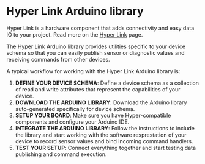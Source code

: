 # Hyper Link Arduino library

Hyper Link is a hardware component that adds connectivity and easy data IO to
your project. Read more on the [Hyper Link](#) page.

The Hyper Link Arduino library provides utilities specific to your device
schema so that you can easily publish sensor or diagnostic values and receiving
commands from other devices.

A typical workflow for working with the Hyper Link Arduino library is:

1. **DEFINE YOUR DEVICE SCHEMA**: Define a device schema as a collection of read and write
   attributes that represent the capabilities of your device.
2. **DOWNLOAD THE ARDUINO LIBRARY**: Download the Arduino library auto-generated
   specifically for device schema.
3. **SETUP YOUR BOARD**: Make sure you have Hyper-compatible components and
   configure your Arduino IDE.
4. **INTEGRATE THE ARDUINO LIBRARY**: Follow the instructions to include the
   library and start working with the software resprestation of your device to
   record sensor values and bind incoming command handlers.
5. **TEST YOUR SETUP**: Connect everything together and start testing data publishing and command execution.
